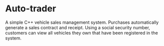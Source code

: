 # Auto-trader
A simple C++ vehicle sales management system. Purchases automatically generate a sales contract and receipt. Using a social security number, customers can view all vehicles they own that have been registered in the system.
